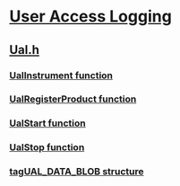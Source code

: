 # [User Access Logging](index.md)
## [Ual.h](../ual/index.md)
### [UalInstrument function](../ual/nf-ual-ualinstrument.md)
### [UalRegisterProduct function](../ual/nf-ual-ualregisterproduct.md)
### [UalStart function](../ual/nf-ual-ualstart.md)
### [UalStop function](../ual/nf-ual-ualstop.md)
### [tagUAL_DATA_BLOB structure](../ual/ns-ual-tagual_data_blob.md)
